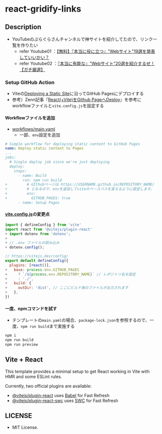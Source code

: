 # react-gridify-links

## Description
- YouTubeのぷらぐらさんチャンネルで神サイトを紹介してたので、リンク一覧を作りたい
  * refer Youtube01 ：[【無料】『本当に役に立つ』"Webサイト"19選を発表していいかい？](https://www.youtube.com/watch?v=nFHPwsIuwW0)
  * refer Youtube02 ：[『本当に有能な』"Webサイト"20選を紹介するぜ！【ガチ厳選】](https://www.youtube.com/watch?v=AqOhbuEyBpA)

### Setup GitHub Action
- Viteの[Deploying a Static Site](https://vitejs.dev/guide/static-deploy.html#github-pages)に沿ってGitHub Pagesにデプロイする
- 参考）Zenn記事『[React(+Vite)をGithub PageへDeploy](https://zenn.dev/shivase/articles/009-react-vite-githubpages)』を参考にworkflowファイルと`vite.config.js`を設定する

#### Workflowファイルを追加
* [workflows/main.yaml](.github/workflows/main.yml)
  * 一部、`env`設定を追加
```yaml
# Simple workflow for deploying static content to GitHub Pages
name: Deploy static content to Pages
...
jobs:
  # Single deploy job since we're just deploying
  deploy:
    steps:
      - name: Build
        run: npm run build
+         # GIthubページは https://USERNAME.github.io/REPOSITORY_NAME/
+         # となるので、envを追加してviteのベースパスを変えるように設定します。
+         env:
+           GITHUB_PAGES: true
      - name: Setup Pages
```

#### [vite.config.js](./vite.config.js)の変更点
```js
import { defineConfig } from 'vite'
import react from '@vitejs/plugin-react'
+ import dotenv from 'dotenv';
+ 
+ // .env ファイルの読み込み
+ dotenv.config();

// https://vitejs.dev/config/
export default defineConfig({
  plugins: [react()],
+   base: process.env.GITHUB_PAGES
+     ? `/${process.env.REPOSITORY_NAME}` // レポジトリ名を設定
+     : './',
+   build: {
+     outDir: 'dist', // ここにビルド後のファイルが出力されます
+   },
})
```

#### 一度、npmコマンドを試す
- テンプレートの`main.yaml`の場合、`package-lock.json`を参照するので、一度、`npm run build`まで実施する
```sh
npm i
npm run build
npm run preview
```

## Vite + React
This template provides a minimal setup to get React working in Vite with HMR and some ESLint rules.

Currently, two official plugins are available:

- [@vitejs/plugin-react](https://github.com/vitejs/vite-plugin-react/blob/main/packages/plugin-react/README.md) uses [Babel](https://babeljs.io/) for Fast Refresh
- [@vitejs/plugin-react-swc](https://github.com/vitejs/vite-plugin-react-swc) uses [SWC](https://swc.rs/) for Fast Refresh


## LICENSE
- MIT License.
